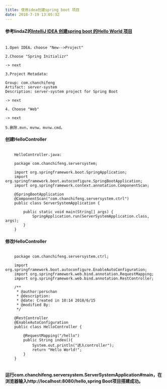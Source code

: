 ```yaml
---
title: 使用idea创建spring boot 项目
date: 2018‎-‎7‎-19‎ ‏‎13:05:32
---
```


#### 参考lindaZ的[IntelliJ IDEA 创建spring boot 的Hello World 项目](https://www.cnblogs.com/lindaZ/p/6543333.html)

```

1.Open IDEA，choose "New-->Project"

2.Choose "Spring Initializr"

-> next

3.Project Metadata:

Group: com.chanchifeng
Artifact: server-system
Description: server-system project for Spring Boot

-> next

4. Choose "Web"

-> next

5.删除.mvn，mvnw，mvnw.cmd。

```

#### 创建HelloController

```

	HelloController.java:

	package com.chanchifeng.serversystem;
	
	import org.springframework.boot.SpringApplication;
	import org.springframework.boot.autoconfigure.SpringBootApplication;
	import org.springframework.context.annotation.ComponentScan;

	@SpringBootApplication
	@ComponentScan("com.chanchifeng.serversystem.ctrl")
	public class ServerSystemApplication {
	
	    public static void main(String[] args) {
	        SpringApplication.run(ServerSystemApplication.class, args);
	    }
	}

```

#### 修改HelloController

```

	package com.chanchifeng.serversystem.ctrl;
	
	import org.springframework.boot.autoconfigure.EnableAutoConfiguration;
	import org.springframework.web.bind.annotation.RequestMapping;
	import org.springframework.web.bind.annotation.RestController;
	
	/**
	 * @author:porschan
	 * @description:
	 * @date: Created in 10:14 2018/6/15
	 * @modified By:
	 */
	
	@RestController
	@EnableAutoConfiguration
	public class HelloController {
	
	    @RequestMapping("/hello")
	    public String index(){
	        System.out.println("进入controller");
	        return "Hello World!";
	    }
	}


```

#### 运行com.chanchifeng.serversystem.ServerSystemApplication#main，在浏览器输入http://localhost:8080/hello,spring Boot项目搭建成功。